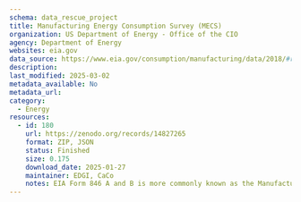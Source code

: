 ```yaml
---
schema: data_rescue_project 
title: Manufacturing Energy Consumption Survey (MECS)
organization: US Department of Energy - Office of the CIO
agency: Department of Energy
websites: eia.gov
data_source: https://www.eia.gov/consumption/manufacturing/data/2018/#r13
description: 
last_modified: 2025-03-02
metadata_available: No
metadata_url: 
category:
  - Energy 
resources:
  - id: 180
    url: https://zenodo.org/records/14827265
    format: ZIP, JSON
    status: Finished
    size: 0.175
    download_date: 2025-01-27
    maintainer: EDGI, CaCo
    notes: EIA Form 846 A and B is more commonly known as the Manufacturing Energy Consumption Survey (MECS). MECS is a national sample survey that collects information on the stock of U.S. manufacturing establishment, their energy-related building characteristics, and their energy consumption and expenditures. MECS is conducted every four years.
---
```

